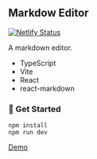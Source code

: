 ## Markdow Editor

[![Netlify Status](https://api.netlify.com/api/v1/badges/2ca67982-1e69-4187-9dda-c5df21180b32/deploy-status)](https://app.netlify.com/sites/markdow-preview/deploys)

A markdown editor.

- TypeScript
- Vite
- React
- react-markdown

### 🚀 Get Started

```
npm install
npm run dev
```

[Demo](https://markdow-preview.netlify.app)
